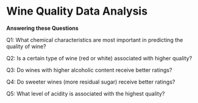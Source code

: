 # Wine Quality Data Analysis

**Answering these Questions**

Q1: What chemical characteristics are most important in predicting the quality of wine?

Q2: Is a certain type of wine (red or white) associated with higher quality?

Q3: Do wines with higher alcoholic content receive better ratings?

Q4: Do sweeter wines (more residual sugar) receive better ratings?

Q5: What level of acidity is associated with the highest quality?
